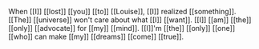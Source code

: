 When [[I]] [[lost]] [[you]] [[to]] [[Louise]], [[I]] realized [[something]]. [[The]] [[universe]] won't care about what [[I]] [[want]]. [[I]] [[am]] [[the]] [[only]] [[advocate]] for [[my]] [[mind]]. [[I]]'m [[the]] [[only]] [[one]] [[who]] can make [[my]] [[dreams]] [[come]] [[true]].  